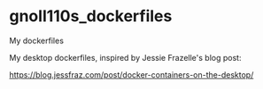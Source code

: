 # gnoll110s_dockerfiles
My dockerfiles

My desktop dockerfiles, inspired by Jessie Frazelle's blog post:

https://blog.jessfraz.com/post/docker-containers-on-the-desktop/
